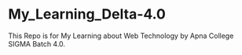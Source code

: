 # My_Learning_Delta-4.0
This Repo is for My Learning about Web Technology by Apna College SIGMA Batch 4.0.
